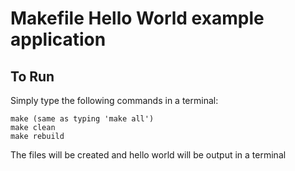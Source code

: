 # Makefile Hello World example application

## To Run
Simply type the following commands in a terminal:
```
make (same as typing 'make all')
make clean
make rebuild
```
The files will be created and hello world will be output in a terminal
